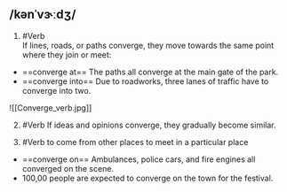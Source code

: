 ## /kənˈvɝːdʒ/  
1. #Verb  
If lines, roads, or paths converge, they move towards the same point where they join or meet:

- ==converge at==
The paths all converge at the main gate of the park.
- ==converge into==
Due to roadworks, three lanes of traffic have to converge into two.

![[Converge_verb.jpg]]

2. #Verb 
If ideas and opinions converge, they gradually become similar.

3. #Verb 
to come from other places to meet in a particular place

- ==converge on==
Ambulances, police cars, and fire engines all converged on the scene.
- 100,00 people are expected to converge on the town for the festival.

